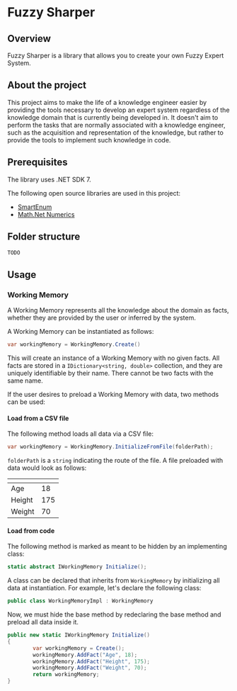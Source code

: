 ﻿# Fuzzy Sharper

## Overview

Fuzzy Sharper is a library that allows you to create your own Fuzzy Expert System.

## About the project

This project aims to make the life of a knowledge engineer easier by providing the tools necessary to develop an expert
system regardless of the knowledge domain that is currently being developed in. It doesn't aim to perform the tasks that
are normally associated with a knowledge engineer, such as the acquisition and representation of the knowledge, but
rather to provide the tools to implement such knowledge in code.

## Prerequisites

The library uses .NET SDK 7.

The following open source libraries are used in this project:

- [SmartEnum](https://github.com/ardalis/SmartEnum)
- [Math.Net Numerics](https://github.com/mathnet/mathnet-numerics)

## Folder structure

```
TODO
```

## Usage

### Working Memory

A Working Memory represents all the knowledge about the domain as facts, whether they are provided by the user or
inferred by the system.

A Working Memory can be instantiated as follows:

```csharp
var workingMemory = WorkingMemory.Create()
```

This will create an instance of a Working Memory with no given facts. All facts are stored in
a ``IDictionary<string, double>`` collection, and they are uniquely identifiable by their name. There cannot be two
facts with the same name.

If the user desires to preload a Working Memory with data, two methods can be used:

#### Load from a CSV file

The following method loads all data via a CSV file:

```csharp
var workingMemory = WorkingMemory.InitializeFromFile(folderPath);
```

``folderPath`` is a ``string`` indicating the route of the file. A file preloaded with data would look as follows:

| <!-- --> | <!-- --> |
|----------|----------|
| Age      | 18       |
| Height   | 175      |
| Weight   | 70       |

#### Load from code

The following method is marked as meant to be hidden by an implementing class:

```csharp
static abstract IWorkingMemory Initialize();
```

A class can be declared that inherits from ``WorkingMemory`` by initializing all data at instantiation. For example,
let's declare the following class:

```csharp
public class WorkingMemoryImpl : WorkingMemory
```

Now, we must hide the base method by redeclaring the base method and preload all data inside it.

```csharp
public new static IWorkingMemory Initialize()
{
        var workingMemory = Create();
        workingMemory.AddFact("Age", 18);
        workingMemory.AddFact("Height", 175);
        workingMemory.AddFact("Weight", 70);
        return workingMemory;
}
```